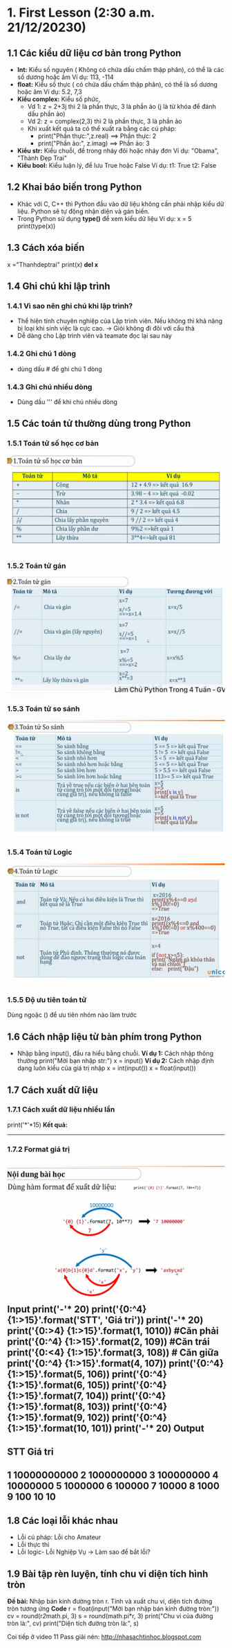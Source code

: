 # 1. First Lesson (2:30 a.m. 21/12/20230)
## 1.1 Các kiểu dữ liệu cơ bản trong Python
- **Int:** Kiểu số nguyên ( Không có chứa dấu chấm thập phân), có thể là các số dương hoặc âm
Ví dụ: 113, -114
- **float:** Kiểu số thực ( có chứa dấu chấm thập phân), có thể là số dương hoặc âm
Ví dụ: 5.2, 7,3
- **Kiểu complex:** Kiểu số phức,
    - Vd 1: z = 2+3j thì 2 là phần thực, 3 là phần ảo (j là từ khóa để đánh dấu phần ảo)
    - Vd 2: z = complex(2,3) thì 2 là phần thực, 3 là phần ảo
    - Khi xuất kết quả ta có thể xuất ra bằng các cú pháp:
        - print("Phần thực:",z.real) ==> Phần thực: 2
        - print("Phần ảo:", z.imag) ==> Phần ảo: 3
- **Kiểu str:** Kiểu chuỗi, để trong nháy đôi hoặc nháy đơn
Ví dụ: "Obama", "Thành Đẹp Trai"
- **Kiểu bool:** Kiểu luận lý, để lưu True hoặc False
Ví dụ: t1: True
        t2: False
## 1.2 Khai báo biến trong Python
- Khác với C, C++ thì Python đầu vào dữ liệu không cần phải nhập kiểu dữ liệu. Python sẽ tự động nhận diện và gán biến. 
- Trong Python sử dụng **type()** để xem kiểu dữ liệu
    Ví dụ: x = 5
    print(type(x))
## 1.3 Cách xóa biến
x ="Thanhdeptrai"
print(x)
**del x**
## 1.4 Ghi chú khi lập trình
### 1.4.1 Vì sao nên ghi chú khi lập trình?
- Thể hiện tính chuyên nghiệp của Lập trình viên. Nếu không thì khả năng bị loại khi sinh việc là cực cao. 
-> Giỏi không đi đôi với cẩu thả
- Dễ dàng cho Lập trình viên và teamate đọc lại sau này
### 1.4.2 Ghi chú 1 dòng
- dùng dấu # để ghi chú 1 dòng
### 1.4.3 Ghi chú nhiều dòng
- Dùng dầu ''' để khi chú nhiều dòng
## 1.5 Các toán tử thường dùng trong Python
### 1.5.1 Toán tử số học cơ bản
![Alt text](image-2.png)
### 1.5.2 Toán tử gán
![Alt text](image-3.png)
### 1.5.3 Toán tử so sánh
![Alt text](image-4.png)
### 1.5.4 Toán tử Logic
![Alt text](image-5.png)
### 1.5.5 Độ ưu tiên toán tử
Dùng ngoặc () để ưu tiên nhóm nào làm trước
## 1.6 Cách nhập liệu từ bàn phím trong Python
- Nhập bằng input(), đầu ra hiểu bằng chuỗi. 
**Ví dụ 1:** Cách nhập thông thường
print("Mời bạn nhập str:")
x = input()
**Ví dụ 2:** Cách nhập định dạng luôn kiểu của giá trị nhập 
x = int(input())
x = float(input())
## 1.7 Cách xuất dữ liệu 
### 1.7.1 Cách xuất dữ liệu nhiều lần
print('*'*15)
**Kết quả:**
***************
### 1.7.2 Format giá trị
![Alt text](image.png)
**Input**
print('-'* 20)
print('{0:^4} {1:>15}'.format('STT', 'Giá tri'))
print('-'* 20)
print('{0:>4} {1:>15}'.format(1, 10**10)) #Căn phải
print('{0:^4} {1:>15}'.format(2, 10**9)) #Căn trái
print('{0:<4} {1:>15}'.format(3, 10**8)) # Căn giữa
print('{0:^4} {1:>15}'.format(4, 10**7))
print('{0:^4} {1:>15}'.format(5, 10**6))
print('{0:^4} {1:>15}'.format(6, 10**5))
print('{0:^4} {1:>15}'.format(7, 10**4))
print('{0:^4} {1:>15}'.format(8, 10**3))
print('{0:^4} {1:>15}'.format(9, 10**2))
print('{0:^4} {1:>15}'.format(10, 10**1))
print('-'* 20)
**Output**
--------------------
STT          Giá tri
--------------------
   1     10000000000
 2        1000000000
3          100000000
 4          10000000
 5           1000000
 6            100000
 7             10000
 8              1000
 9               100
 10               10
--------------------
## 1.8 Các loại lỗi khác nhau
- Lỗi cú pháp: Lỗi cho Amateur
- Lỗi thực thi
- Lỗi logic- Lỗi Nghiệp Vụ
-> Làm sao để bắt lỗi?
## 1.9 Bài tập rèn luyện, tính chu vi diện tích hình tròn
**Đề bài:** Nhập bán kính đường tròn r. Tính và xuất chu vi, diện tích đường tròn tương ứng
**Code**
r = float(input("Mời bạn nhập bán kính đường tròn:"))
cv = round(r*2*math.pi, 3)
s = round(math.pi*r, 3)
print("Chu vi của đường tròn là:", cv)
print("Diện tích đường tròn là:", s)



Coi tiếp ở video 11
Pass giải nén: http://nhasachtinhoc.blogspot.com